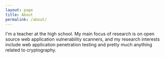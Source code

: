 ```yaml
---
layout: page
title: About
permalink: /about/
---
```


I'm a teacher at the high school. My main focus of research is on open source web application vulnerability scanners, and my research interests include web application penetration testing and pretty much anything related to cryptography.
